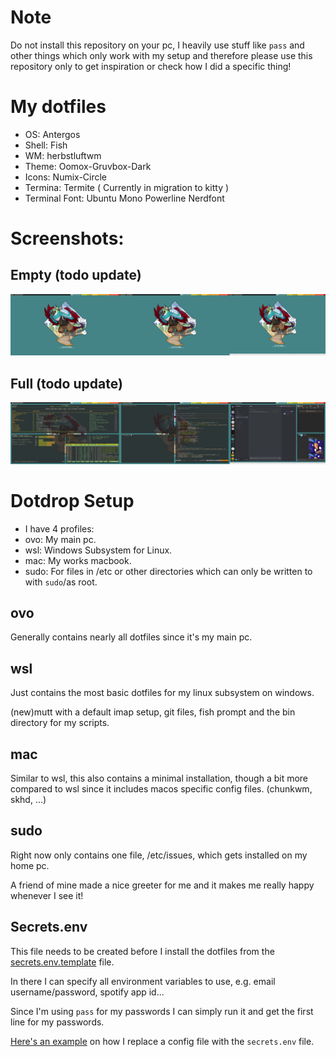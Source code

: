 # Note

Do not install this repository on your pc, I heavily use stuff like `pass` and other things which only work with my setup and therefore please use this repository only to get inspiration or check how I did a specific thing!

# My dotfiles

* OS: Antergos
* Shell: Fish
* WM: herbstluftwm
* Theme: Oomox-Gruvbox-Dark
* Icons: Numix-Circle
* Termina: Termite ( Currently in migration to kitty )
* Terminal Font: Ubuntu Mono Powerline Nerdfont

# Screenshots:

## Empty (todo update)
![](empty.png)

## Full (todo update)
![](full.png)

# Dotdrop Setup

* I have 4 profiles:
 * ovo: My main pc.
 * wsl: Windows Subsystem for Linux. 
 * mac: My works macbook.
 * sudo: For files in /etc or other directories which can only be written to with `sudo`/as root.

## ovo
Generally contains nearly all dotfiles since it's my main pc. 

## wsl
Just contains the most basic dotfiles for my linux subsystem on windows. 

(new)mutt with a default imap setup, git files, fish prompt and the bin directory for my scripts.

## mac
Similar to wsl, this also contains a minimal installation, though a bit more compared to wsl since it includes macos specific config files. (chunkwm, skhd, ...)

## sudo
Right now only contains one file, /etc/issues, which gets installed on my home pc. 

A friend of mine made a nice greeter for me and it makes me really happy whenever I see it!

## Secrets.env
This file needs to be created before I install the dotfiles from the [secrets.env.template](https://git.hoot.town/lyze/dotfiles-public/src/master/secrets.env.template) file.

In there I can specify all environment variables to use, e.g. email username/password, spotify app id...

Since I'm using `pass` for my passwords I can simply run it and get the first line for my passwords.

[Here's an example](https://git.hoot.town/lyze/dotfiles-public/src/master/dotfiles/config/mopidy/mopidy.conf#L116) on how I replace a config file with the `secrets.env` file.

